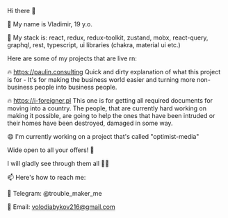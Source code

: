 Hi there 👋

🌱 My name is Vladimir, 19 y.o.

🤘 My stack is: react, redux, redux-toolkit, zustand, mobx, react-query, graphql, rest, typescript, ui libraries (chakra, material ui etc.)

Here are some of my projects that are live rn:

🔥 https://paulin.consulting
Quick and dirty explanation of what this project is for - 
It's for making the business world easier and turning more non-business people into business people.

🔥 https://i-foreigner.pl
This one is for getting all required documents for moving into a country.
The people, that are currently hard working on making it possible, are going to help the ones that have been intruded
or their homes have been destroyed, damaged in some way.
  
😄 I'm currently working on a project that's called "optimist-media"

Wide open to all your offers! 👀

I will gladly see through them all 👀👀

📫 Here's how to reach me:

💬 Telegram: @trouble_maker_me

📱 Email: volodiabykov216@gmail.com
